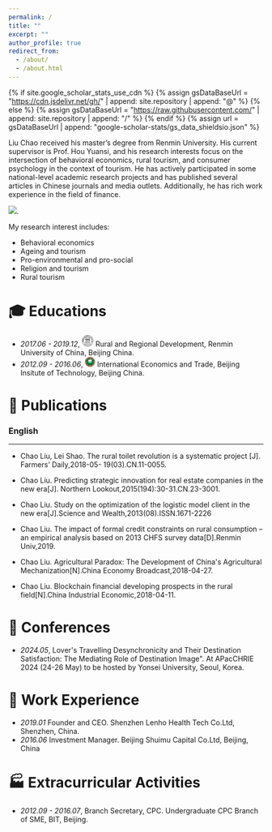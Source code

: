 ```yaml
---
permalink: /
title: ""
excerpt: ""
author_profile: true
redirect_from: 
  - /about/
  - /about.html
---
```


{% if site.google_scholar_stats_use_cdn %}
{% assign gsDataBaseUrl = "https://cdn.jsdelivr.net/gh/" | append: site.repository | append: "@" %}
{% else %}
{% assign gsDataBaseUrl = "https://raw.githubusercontent.com/" | append: site.repository | append: "/" %}
{% endif %}
{% assign url = gsDataBaseUrl | append: "google-scholar-stats/gs_data_shieldsio.json" %}

<span class='anchor' id='about-me'></span>

Liu Chao received his master’s degree from Renmin University. His current supervisor is Prof. Hou Yuansi, and his research interests focus on the intersection of behavioral economics, rural tourism, and consumer psychology in the context of tourism. He has actively participated in some national-level academic research projects and has published several articles in Chinese journals and media outlets. Additionally, he has rich work experience in the field of finance.
 
 <a href='https://scholar.google.com/citations?user=WMkMTb4AAAAJ'><img src="https://img.shields.io/endpoint?url={{ url | url_encode }}&logo=Google%20Scholar&labelColor=f6f6f6&color=9cf&style=flat&label=citations"></a>.

My research interest includes: 
- Behavioral economics
- Ageing and tourism
- Pro-environmental and pro-social
- Religion and tourism
- Rural tourism


# 🎓 Educations 
- *2017.06 - 2019.12*, <a href="http://www.ruc.edu.cn/"><img class="svg" src="/images/Renmin_logo.svg" width="23pt"></a> Rural and Regional Development, Renmin University of China, Beijing China. 
- *2012.09 - 2016.06*, <a href="https://bit.edu.cn/"><img class="svg" src="/images/BIT_logo.svg" width="20pt"></a> International Economics and Trade, Beijing Insitute of Technology, Beijing China. 
 

# 📝 Publications 

### English 
---

- Chao Liu, Lei Shao. The rural toilet revolution is a systematic project [J]. Farmers’ Daily,2018-05-
19(03).CN.11-0055.  

- Chao Liu. Predicting strategic innovation for real estate companies in the new era[J]. Northern
Lookout,2015(194):30-31.CN.23-3001.  

- Chao Liu. Study on the optimization of the logistic model client in the new era[J].Science and
Wealth,2013(08).ISSN.1671-2226 

-	Chao Liu. The impact of formal credit constraints on rural consumption – an empirical analysis based on
2013 CHFS survey data[D].Renmin Univ,2019.  

-	Chao Liu. Agricultural Paradox: The Development of China's Agricultural Mechanization[N].China
Economy Broadcast,2018-04-27.

- Chao Liu. Blockchain financial developing prospects in the rural field[N].China Industrial
Economic,2018-04-11. 



# 🏅 Conferences

- *2024.05*, Lover's Travelling Desynchronicity and Their Destination Satisfaction: The Mediating Role of Destination Image". At APacCHRIE 2024 (24-26 May) to be hosted by Yonsei University, Seoul, Korea.

# 💬 Work Experience

- *2019.01* Founder and CEO. Shenzhen Lenho Health Tech Co.Ltd, Shenzhen, China.
- *2016.06* Investment Manager. Beijing Shuimu Capital Co.Ltd, Beijing, China


# 🏭 Extracurricular Activities
- *2012.09 - 2016.07*, Branch Secretary, CPC. Undergraduate CPC Branch of SME, BIT, Beijing.
  
